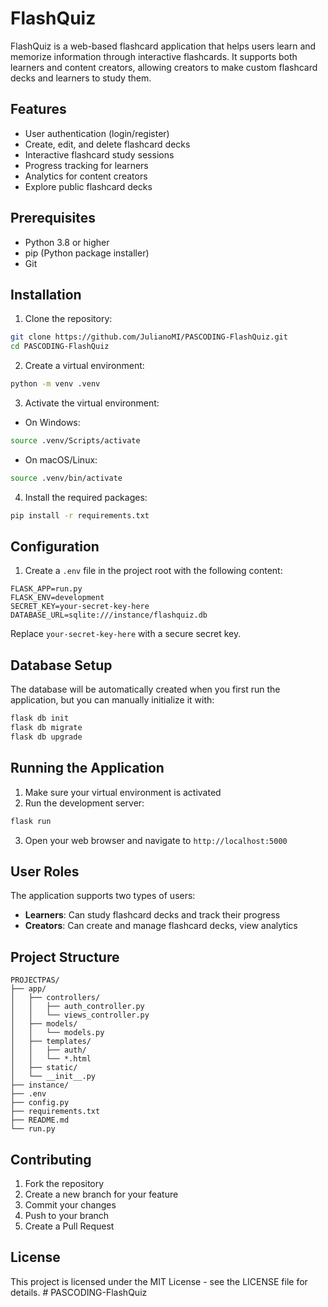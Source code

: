 # FlashQuiz

FlashQuiz is a web-based flashcard application that helps users learn and memorize information through interactive flashcards. It supports both learners and content creators, allowing creators to make custom flashcard decks and learners to study them.

## Features

- User authentication (login/register)
- Create, edit, and delete flashcard decks
- Interactive flashcard study sessions
- Progress tracking for learners
- Analytics for content creators
- Explore public flashcard decks

## Prerequisites

- Python 3.8 or higher
- pip (Python package installer)
- Git

## Installation

1. Clone the repository:
```bash
git clone https://github.com/JulianoMI/PASCODING-FlashQuiz.git
cd PASCODING-FlashQuiz
```

2. Create a virtual environment:
```bash
python -m venv .venv
```

3. Activate the virtual environment:
- On Windows:
```bash
source .venv/Scripts/activate
```
- On macOS/Linux:
```bash
source .venv/bin/activate
```

4. Install the required packages:
```bash
pip install -r requirements.txt
```

## Configuration

1. Create a `.env` file in the project root with the following content:
```
FLASK_APP=run.py
FLASK_ENV=development
SECRET_KEY=your-secret-key-here
DATABASE_URL=sqlite:///instance/flashquiz.db
```

Replace `your-secret-key-here` with a secure secret key.

## Database Setup

The database will be automatically created when you first run the application, but you can manually initialize it with:

```bash
flask db init
flask db migrate
flask db upgrade
```

## Running the Application

1. Make sure your virtual environment is activated
2. Run the development server:
```bash
flask run
```
3. Open your web browser and navigate to `http://localhost:5000`

## User Roles

The application supports two types of users:
- **Learners**: Can study flashcard decks and track their progress
- **Creators**: Can create and manage flashcard decks, view analytics

## Project Structure

```
PROJECTPAS/
├── app/
│   ├── controllers/
│   │   ├── auth_controller.py
│   │   └── views_controller.py
│   ├── models/
│   │   └── models.py
│   ├── templates/
│   │   ├── auth/
│   │   └── *.html
│   ├── static/
│   └── __init__.py
├── instance/
├── .env
├── config.py
├── requirements.txt
├── README.md
└── run.py
```

## Contributing

1. Fork the repository
2. Create a new branch for your feature
3. Commit your changes
4. Push to your branch
5. Create a Pull Request

## License

This project is licensed under the MIT License - see the LICENSE file for details. # PASCODING-FlashQuiz
